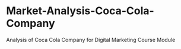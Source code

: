 # Market-Analysis-Coca-Cola-Company
Analysis of Coca Cola Company for Digital Marketing Course Module
